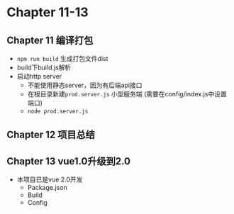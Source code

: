 # Chapter 11-13

## Chapter 11 编译打包

- `npm run build` 生成打包文件dist
- build下build.js解析
- 启动http server
  - 不能使用静态server，因为有后端api接口
  - 在根目录新建`prod.server.js` 小型服务端 (需要在config/index.js中设置端口)
  - `node prod.server.js`

## Chapter 12 项目总结

## Chapter 13 vue1.0升级到2.0

- 本项目已是vue 2.0开发
  - Package.json
  - Build
  - Config
